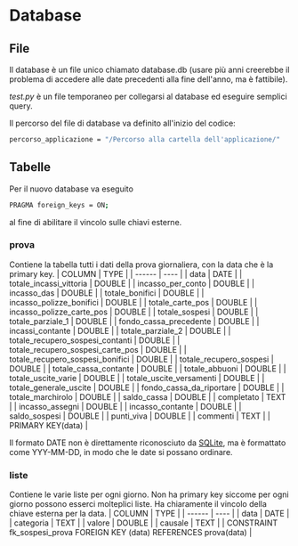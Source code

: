 # Database
## File
Il database è un file unico chiamato database.db (usare più anni creerebbe il problema di accedere alle date precedenti alla fine dell'anno, ma è fattibile).

<i>test.py</i> è un file temporaneo per collegarsi al database ed eseguire semplici query.

Il percorso del file di database va definito all'inizio del codice:
```sh
percorso_applicazione = "/Percorso alla cartella dell'applicazione/"
```

## Tabelle
Per il nuovo database va eseguito
```sh
PRAGMA foreign_keys = ON;
```
al fine di abilitare il vincolo sulle chiavi esterne.

### prova
Contiene la tabella tutti i dati della prova giornaliera, con la data che è la primary key.
| COLUMN | TYPE |
| ------ | ---- |
| data | DATE |
| totale_incassi_vittoria | DOUBLE |
| incasso_per_conto | DOUBLE |
| incasso_das | DOUBLE |
| totale_bonifici | DOUBLE |
| incasso_polizze_bonifici | DOUBLE |
| totale_carte_pos | DOUBLE |
| incasso_polizze_carte_pos | DOUBLE |
| totale_sospesi | DOUBLE |
| totale_parziale_1 | DOUBLE |
| fondo_cassa_precedente | DOUBLE |
| incassi_contante | DOUBLE |
| totale_parziale_2 | DOUBLE |
| totale_recupero_sospesi_contanti | DOUBLE |
| totale_recupero_sospesi_carte_pos | DOUBLE |
| totale_recupero_sospesi_bonifici | DOUBLE |
| totale_recupero_sospesi | DOUBLE |
| totale_cassa_contante | DOUBLE |
| totale_abbuoni | DOUBLE |
| totale_uscite_varie | DOUBLE |
| totale_uscite_versamenti | DOUBLE |
| totale_generale_uscite | DOUBLE |
| fondo_cassa_da_riportare | DOUBLE |
| totale_marchirolo | DOUBLE |
| saldo_cassa | DOUBLE |
| completato | TEXT |
| incasso_assegni | DOUBLE |
| incasso_contante | DOUBLE |
| saldo_sospesi | DOUBLE |
| punti_viva | DOUBLE |
| commenti | TEXT |
| PRIMARY KEY(data) |

Il formato DATE non è direttamente riconosciuto da [SQLite](https://www.sqlite.org/datatype3.html), ma è formattato come YYY-MM-DD, in modo che le date si possano ordinare.

### liste
Contiene le varie liste per ogni giorno.
Non ha primary key siccome per ogni giorno possono esserci molteplici liste. Ha chiaramente il vincolo della chiave esterna per la data.
| COLUMN | TYPE |
| ------ | ---- |
| data | DATE |
| categoria | TEXT |
| valore | DOUBLE |
| causale | TEXT |
| CONSTRAINT fk_sospesi_prova FOREIGN KEY (data) REFERENCES prova(data) |

